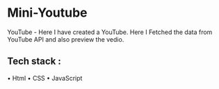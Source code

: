 # Mini-Youtube
YouTube - Here I have created a YouTube. Here I Fetched the data from YouTube API and also preview the vedio.

## Tech stack :
• Html
• CSS
• JavaScript
